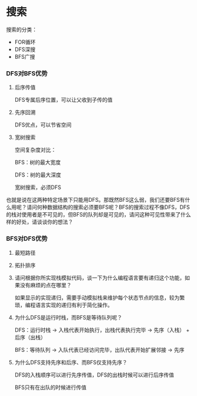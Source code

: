 # 搜索



搜索的分类：

- FOR循环
- DFS深搜
- BFS广搜



### DFS对BFS优势

1. 后序传值

   DFS专属后序位置，可以让父收到子传的值

2. 先序回溯

   DFS优点，可以节省空间

3. 宽树搜索

   空间复杂度对比：

   BFS：树的最大宽度

   DFS：树的最大深度

   宽树搜索，必须DFS



也就是说在这两种特定场景下只能用DFS。那既然BFS这么弱，我们还要BFS有什么用呢？请问何种数据结构的搜索必须要BFS呢？BFS的搜索过程不像DFS，DFS的栈对使用者是不可见的，但BFS的队列却是可见的，请问这种可见性带来了什么样的好处，请谈谈你的想法？



### BFS对DFS优势

1. 最短路径
2. 拓扑排序





1. 请问根据你所实现栈模拟代码，谈一下为什么编程语言要有递归这个功能，如果没有麻烦的点在哪里？

   如果显示的实现递归，需要手动模拟栈来维护每个状态节点的信息，较为繁琐，编程语言实现的递归有利于简化操作。
   
2. 为什么DFS是运行时栈，而BFS是等待队列呢？
	
	DFS：运行时栈 → 入栈代表开始执行，出栈代表执行完毕  → 先序（入栈） + 后序（出栈）
	
	BFS：等待队列 → 入队代表已经访问完毕，出队代表开始扩展邻接  → 先序
	
3. 为什么DFS支持先序和后序、而BFS仅支持先序？
	
	DFS的入栈顺序可以进行先序传值，DFS的出栈时候可以进行后序传值
	
	BFS只有在出队的时候进行传值
